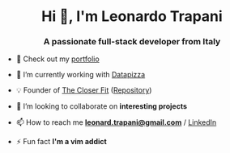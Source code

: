 <h1 align="center">Hi 👋, I'm Leonardo Trapani</h1>
<h3 align="center">A passionate full-stack developer from Italy</h3>

- 🔗 Check out my [portfolio](https://leotrapani.com)

- 🔭 I’m currently working with [Datapizza](https://datapizza.tech)

- 💡 Founder of [The Closer Fit](https://thecloserfit.com) ([Repository](https://github.com/thecloserfit/thecloserfit))

- 👯 I’m looking to collaborate on **interesting projects**

- 📫 How to reach me **leonard.trapani@gmail.com** / [LinkedIn](https://linkedin.com/in/leonardotrapani)

- ⚡ Fun fact **I'm a vim addict**
